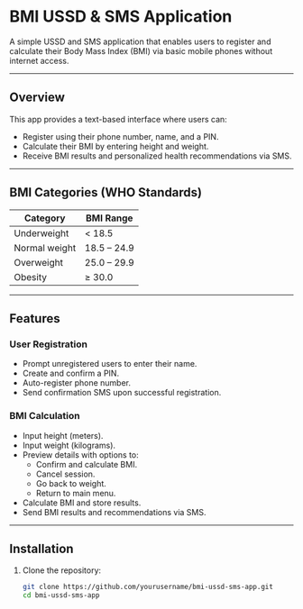 
# BMI USSD & SMS Application

A simple USSD and SMS application that enables users to register and calculate their Body Mass Index (BMI) via basic mobile phones without internet access.

---

## Overview

This app provides a text-based interface where users can:

- Register using their phone number, name, and a PIN.
- Calculate their BMI by entering height and weight.
- Receive BMI results and personalized health recommendations via SMS.

---

## BMI Categories (WHO Standards)

| Category      | BMI Range       |
|---------------|-----------------|
| Underweight   | < 18.5          |
| Normal weight | 18.5 – 24.9     |
| Overweight    | 25.0 – 29.9     |
| Obesity       | ≥ 30.0          |

---

## Features

### User Registration

- Prompt unregistered users to enter their name.
- Create and confirm a PIN.
- Auto-register phone number.
- Send confirmation SMS upon successful registration.

### BMI Calculation

- Input height (meters).
- Input weight (kilograms).
- Preview details with options to:
  - Confirm and calculate BMI.
  - Cancel session.
  - Go back to weight.
  - Return to main menu.
- Calculate BMI and store results.
- Send BMI results and recommendations via SMS.

---

## Installation

1. Clone the repository:

   ```bash
   git clone https://github.com/yourusername/bmi-ussd-sms-app.git
   cd bmi-ussd-sms-app

